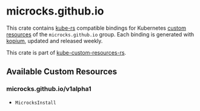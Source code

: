 <!--
SPDX-FileCopyrightText: The kube-custom-resources-rs Authors
SPDX-License-Identifier: 0BSD
 -->

# microcks.github.io

This crate contains [kube-rs](https://kube.rs/) compatible bindings for Kubernetes [custom resources](https://kubernetes.io/docs/tasks/extend-kubernetes/custom-resources/custom-resource-definitions/) of the `microcks.github.io` group. Each binding is generated with [kopium](https://github.com/kube-rs/kopium), updated and released weekly.

This crate is part of [kube-custom-resources-rs](https://github.com/metio/kube-custom-resources-rs).

## Available Custom Resources

### microcks.github.io/v1alpha1
- `MicrocksInstall`
